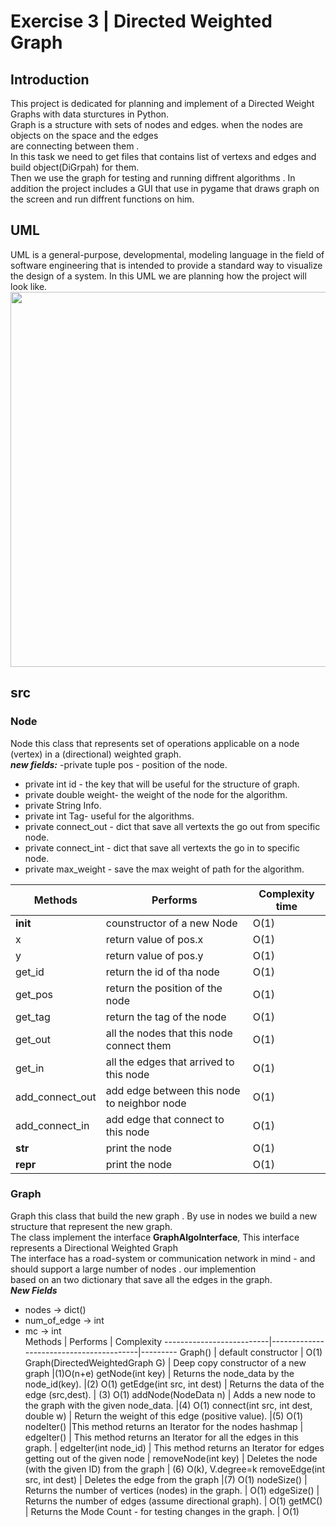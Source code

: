  # Exercise 3 | Directed Weighted Graph 
 ## Introduction
 This project is dedicated for planning and implement of a Directed Weight Graphs with data sturctures in Python. <br/>
Graph is a structure with sets of nodes and edges. when the nodes are objects on the space and the edges <br/>
are connecting between them .<br/>
In this task we need to get files that contains list of vertexs and edges and build object(DiGrpah) for them. <br/>
Then we use the graph for testing and running diffrent algorithms .
In addition the project includes a GUI that use in pygame that draws graph on the screen and run diffrent functions 
on him. <br/>
## UML
UML is a general-purpose, developmental, modeling language in the field of software
engineering that is intended to provide a standard way to visualize the design of a system.
In this UML we are planning how the project will look like. <br/>
<img src="https://user-images.githubusercontent.com/93033782/147382525-ed711383-c9ef-4b92-88f2-72eec7ce0700.jpeg" width="600"> <br/>
## src 
### Node
Node this class that represents  set of operations applicable on a node (vertex) in a (directional) weighted graph.<br/>
 ***new fields:***
 -private tuple pos - position of the node.
- private int id - the key that will be useful for the structure of graph.
- private double weight- the weight of the node for the algorithm.
- private String Info.
- private int Tag- useful for the algorithms.
- private connect_out - dict that save all vertexts the go out from specific node.
- private connect_int - dict that save all vertexts the go in to specific node.
-  private max_weight - save the max weight of path for the algorithm.    <br/>

 Methods       | Performs | Complexity time 
--------------------------|----------------------|--------
__init__ | counstructor of a new Node | O(1)
x     | return value of pos.x | O(1)
y      | return value of pos.y | O(1)
get_id      | return the id of tha node | O(1)
get_pos                  | return the position of the node | O(1)
get_tag             | return the tag of the node | O(1)
get_out| all the nodes that this node connect them | O(1)
get_in                | all the edges that arrived to this node | O(1)
add_connect_out       | add edge between this node to neighbor node | O(1)
add_connect_in           | add edge that connect to this node | O(1)
__str__         | print the node | O(1)
__repr__                  | print the node | O(1)  <br/>
### Graph
Graph this class that build the new graph . By use in nodes  we build a new structure that represent the new graph. <br/>
The class implement the interface **GraphAlgoInterface**, This interface represents a Directional Weighted Graph <br/>
The interface has a road-system or communication network in mind - and should support a large number of nodes . our implemention <br/>
based on an two dictionary that save all the edges in the graph. <br/>
***New Fields*** <br/>
- nodes -> dict()
- num_of_edge -> int
- mc -> int </br>
 Methods       | Performs | Complexity
--------------------------|-----------------------------------------|---------
Graph() | default constructor | O(1)
Graph(DirectedWeightedGraph G) | Deep copy constructor of a new graph |(1)O(n+e)
getNode(int key)               | Returns the node_data by the node_id(key). |(2) O(1)
getEdge(int src, int dest)     | Returns the data of the edge (src,dest). | (3) O(1)
addNode(NodeData n)            | Adds a new node to the graph with the given node_data. |(4) O(1)
connect(int src, int dest, double w)  | Return the weight of this edge (positive value). |(5) O(1)
nodeIter()                            |This method returns an Iterator for the nodes hashmap |
edgeIter()                    | This method returns an Iterator for all the edges in this graph. |
edgeIter(int node_id)         | This method returns an Iterator for edges getting out of the given node |
removeNode(int key)           |  Deletes the node (with the given ID) from the graph | (6) O(k), V.degree=k
removeEdge(int src, int dest) |  Deletes the edge from the graph |(7) O(1)
nodeSize() |  Returns the number of vertices (nodes) in the graph. | O(1)
edgeSize() |  Returns the number of edges (assume directional graph). | O(1)
getMC() |  Returns the Mode Count - for testing changes in the graph. | O(1)

